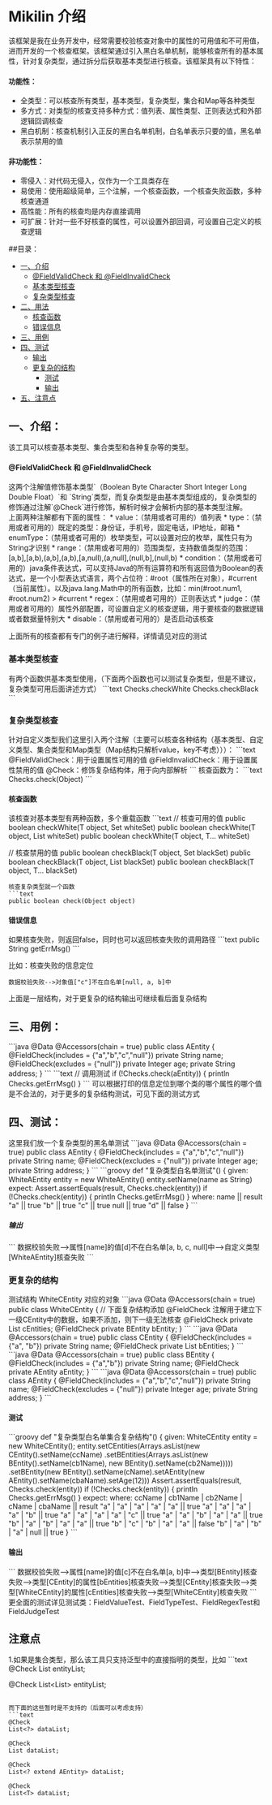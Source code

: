 # Mikilin 介绍

该框架是我在业务开发中，经常需要校验核查对象中的属性的可用值和不可用值，进而开发的一个核查框架。该框架通过引入黑白名单机制，能够核查所有的基本属性，针对复杂类型，通过拆分后获取基本类型进行核查。该框架具有以下特性：

#### 功能性：
* 全类型：可以核查所有类型，基本类型，复杂类型，集合和Map等各种类型
* 多方式：对类型的核查支持多种方式：值列表、属性类型、正则表达式和外部逻辑回调核查
* 黑白机制：核查机制引入正反的黑白名单机制，白名单表示只要的值，黑名单表示禁用的值

#### 非功能性：
* 零侵入：对代码无侵入，仅作为一个工具类存在
* 易使用：使用超级简单，三个注解，一个核查函数，一个核查失败函数，多种核查通道
* 高性能：所有的核查均是内存直接调用
* 可扩展：针对一些不好核查的属性，可以设置外部回调，可设置自己定义的核查逻辑

##目录：

* [一、介绍](#介绍)
    * [@FieldValidCheck 和 @FieldInvalidCheck](#check)
    * [基本类型核查](#基本类型核查)
    * [复杂类型核查](#复杂类型核查)
* [二、用法](#用法)
    * [核查函数](#核查函数)
    * [错误信息](#错误信息)
* [三、用例](#用例)
* [四、测试](#测试)
    * [输出](#输出)
    * [更复杂的结构](#更复杂的结构)
        * [测试](#测试)
        * [输出](#输出)
* [五、注意点](#注意点)
<h2 id="Mark">一、介绍：</h2>

该工具可以核查基本类型、集合类型和各种复杂等的类型。
<h4 id="check">@FieldValidCheck 和 @FieldInvalidCheck</h4>
这两个注解值修饰基本类型`（Boolean Byte Character Short Integer Long Double Float）`和 `String`类型，而复杂类型是由基本类型组成的，复杂类型的修饰通过注解`@Check`进行修饰，解析时候才会解析内部的基本类型注解。<br />上面两种注解都有下面的属性：
* value：（禁用或者可用的）值列表
* type：（禁用或者可用的）既定的类型：身份证，手机号，固定电话，IP地址，邮箱
* enumType：（禁用或者可用的）枚举类型，可以设置对应的枚举，属性只有为String才识别
* range：（禁用或者可用的）范围类型，支持数值类型的范围：[a,b],[a,b),(a,b],(a,b),[a,null),(a,null],(null,b],(null,b)
* condition：（禁用或者可用的）java条件表达式，可以支持Java的所有运算符和所有返回值为Boolean的表达式，是一个小型表达式语言，两个占位符：#root（属性所在对象），#current（当前属性）。以及java.lang.Math中的所有函数，比如：min(#root.num1, #root.num2) > #current
* regex：（禁用或者可用的）正则表达式
* judge：（禁用或者可用的）属性外部配置，可设置自定义的核查逻辑，用于要核查的数据逻辑或者数据量特别大
* disable：（禁用或者可用的）是否启动该核查

上面所有的核查都有专门的例子进行解释，详情请见对应的测试
<h3 id="基本类型核查">基本类型核查</h3>
有两个函数供基本类型使用，（下面两个函数也可以测试复杂类型，但是不建议，复杂类型可用后面讲述方式）
```text
Checks.checkWhite
Checks.checkBlack
```

<h3 id="复杂类型核查">复杂类型核查</h3>
针对自定义类型我们这里引入两个注解（主要可以核查各种结构（基本类型、自定义类型、集合类型和Map类型（Map结构只解析value，key不考虑）））：
```text
@FieldValidCheck：用于设置属性可用的值
@FieldInvalidCheck：用于设置属性禁用的值
@Check：修饰复杂结构体，用于向内部解析
```
核查函数为：
```text
Checks.check(Object)
```

<h4 id="核查函数">核查函数</h4>
该核查对基本类型有两种函数，多个重载函数
```text
// 核查可用的值
public <T> boolean checkWhite(T object, Set<T> whiteSet)
public <T> boolean checkWhite(T object, List<T> whiteSet)
public <T> boolean checkWhite(T object, T... whiteSet)

// 核查禁用的值
public <T> boolean checkBlack(T object, Set<T> blackSet)
public <T> boolean checkBlack(T object, List<T> blackSet)
public <T> boolean checkBlack(T object, T... blackSet)
```
核查复杂类型就一个函数
```text
public boolean check(Object object)
```
<h4 id="错误信息">错误信息</h4>
如果核查失败，则返回false，同时也可以返回核查失败的调用路径
```text
public String getErrMsg()
```

比如：核查失败的信息定位
```
数据校验失败-->对象值["c"]不在白名单[null, a, b]中
```
上面是一层结构，对于更复杂的结构输出可继续看后面复杂结构

<h2 id="用例">三、用例：</h2>
```java
@Data
@Accessors(chain = true)
public class AEntity {
    @FieldCheck(includes = {"a","b","c","null"})
    private String name;
    @FieldCheck(excludes = {"null"})
    private Integer age;
    private String address;
}
```
```text
// 调用测试
if (!Checks.check(aEntity)) {
  println Checks.getErrMsg()
}
```
可以根据打印的信息定位到哪个类的哪个属性的哪个值是不合法的，对于更多的复杂结构测试，可见下面的测试方式
<h2 id="测试">四、测试：</h2>
这里我们放一个复杂类型的黑名单测试
```java
@Data
@Accessors(chain = true)
public class AEntity {
    @FieldCheck(includes = {"a","b","c","null"})
    private String name;
    @FieldCheck(excludes = {"null"})
    private Integer age;
    private String address;
}
```
```groovy
def "复杂类型白名单测试"() {
    given:
    WhiteAEntity entity = new WhiteAEntity()
    entity.setName(name as String)
    expect:
    Assert.assertEquals(result, Checks.check(entity))
    if (!Checks.check(entity)) {
        println Checks.getErrMsg()
    }
    where:
    name || result
    "a"  || true
    "b"  || true
    "c"  || true
    null || true
    "d"  || false
}
```
<h5 id="输出">输出</h5>
```
数据校验失败-->属性[name]的值[d]不在白名单[a, b, c, null]中-->自定义类型[WhiteAEntity]核查失败
```
<h3 id="更复杂的结构">更复杂的结构</h3>
测试结构 WhiteCEntity 对应的对象
```java
@Data
@Accessors(chain = true)
public class WhiteCEntity {
    // 下面复杂结构添加 @FieldCheck 注解用于建立下一级CEntity中的数据，如果不添加，则下一级无法核查
    @FieldCheck
    private List cEntities;
    @FieldCheck
    private BEntity bEntity;
}
```
```java
@Data
@Accessors(chain = true)
public class
CEntity {
    @FieldCheck(includes = {"a", "b"})
    private String name;
    @FieldCheck
    private List bEntities;
}
```
```java
@Data
@Accessors(chain = true)
public class BEntity {
    @FieldCheck(includes = {"a","b"})
    private String name;
    @FieldCheck
    private AEntity aEntity;
}
```
```java
@Data
@Accessors(chain = true)
public class AEntity {
    @FieldCheck(includes = {"a","b","c","null"})
    private String name;
    @FieldCheck(excludes = {"null"})
    private Integer age;
    private String address;
}
```
<h4 id="测试">测试</h3>
```groovy
def "复杂类型白名单集合复杂结构"() {
    given:
    WhiteCEntity entity = new WhiteCEntity();
    entity.setCEntities(Arrays.asList(new CEntity().setName(ccName)
            .setBEntities(Arrays.asList(new BEntity().setName(cb1Name), new BEntity().setName(cb2Name)))))
            .setBEntity(new BEntity().setName(cName).setAEntity(new AEntity().setName(cbaName).setAge(12)))
    Assert.assertEquals(result, Checks.check(entity))
    if (!Checks.check(entity)) {
        println Checks.getErrMsg()
    }
    expect:
    where:
    ccName | cb1Name | cb2Name | cName | cbaName || result
    "a"    | "a"     | "a"     | "a"   | "a"     || true
    "a"    | "a"     | "a"     | "a"   | "b"     || true
    "a"    | "a"     | "a"     | "a"   | "c"     || true
    "a"    | "a"     | "b"     | "a"   | "a"     || true
    "b"    | "a"     | "b"     | "a"   | "a"     || true
    "b"    | "c"     | "b"     | "a"   | "a"     || false
    "b"    | "a"     | "b"     | "a"   | null    || true
}
```
<h4 id="输出">输出</h4>
```
数据校验失败-->属性[name]的值[c]不在白名单[a, b]中-->类型[BEntity]核查失败-->类型[CEntity]的属性[bEntities]核查失败-->类型[CEntity]核查失败-->类型[WhiteCEntity]的属性[cEntities]核查失败-->类型[WhiteCEntity]核查失败
```
更全面的测试详见测试类：FieldValueTest、FieldTypeTest、FieldRegexTest和FieldJudgeTest

<h2 id="注意点">注意点</h2>
1.如果是集合类型，那么该工具只支持泛型中的直接指明的类型，比如
```text
@Check
List<AEntity> entityList;

@Check
List<List<AEntity>> entityList;
```

而下面的这些暂时是不支持的（后面可以考虑支持）
```text
@Check
List<?> dataList;

@Check
List dataList;

@Check
List<? extend AEntity> dataList;

@Check
List<T> dataList;
```



